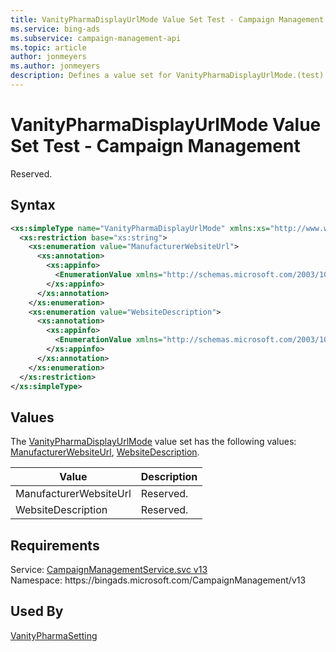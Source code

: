 ```yaml
---
title: VanityPharmaDisplayUrlMode Value Set Test - Campaign Management
ms.service: bing-ads
ms.subservice: campaign-management-api
ms.topic: article
author: jonmeyers
ms.author: jonmeyers
description: Defines a value set for VanityPharmaDisplayUrlMode.(test)
---
```

# VanityPharmaDisplayUrlMode Value Set Test - Campaign Management
Reserved.

## Syntax
```xml
<xs:simpleType name="VanityPharmaDisplayUrlMode" xmlns:xs="http://www.w3.org/2001/XMLSchema">
  <xs:restriction base="xs:string">
    <xs:enumeration value="ManufacturerWebsiteUrl">
      <xs:annotation>
        <xs:appinfo>
          <EnumerationValue xmlns="http://schemas.microsoft.com/2003/10/Serialization/">1</EnumerationValue>
        </xs:appinfo>
      </xs:annotation>
    </xs:enumeration>
    <xs:enumeration value="WebsiteDescription">
      <xs:annotation>
        <xs:appinfo>
          <EnumerationValue xmlns="http://schemas.microsoft.com/2003/10/Serialization/">2</EnumerationValue>
        </xs:appinfo>
      </xs:annotation>
    </xs:enumeration>
  </xs:restriction>
</xs:simpleType>
```

## <a name="values"></a>Values

The [VanityPharmaDisplayUrlMode](vanitypharmadisplayurlmode.md) value set has the following values: [ManufacturerWebsiteUrl](#manufacturerwebsiteurl), [WebsiteDescription](#websitedescription).

|Value|Description|
|-----------|---------------|
|<a name="manufacturerwebsiteurl"></a>ManufacturerWebsiteUrl|Reserved.|
|<a name="websitedescription"></a>WebsiteDescription|Reserved.|

## Requirements
Service: [CampaignManagementService.svc v13](https://campaign.api.bingads.microsoft.com/Api/Advertiser/CampaignManagement/v13/CampaignManagementService.svc)  
Namespace: https\://bingads.microsoft.com/CampaignManagement/v13  

## Used By
[VanityPharmaSetting](vanitypharmasetting.md)  
